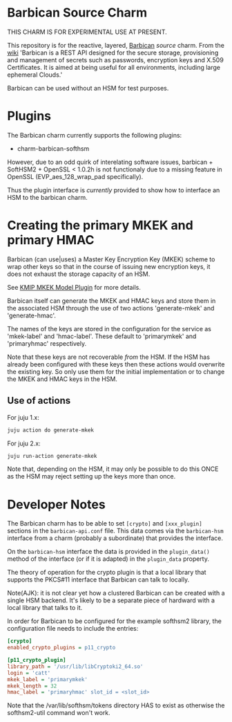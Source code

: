 # Barbican Source Charm

THIS CHARM IS FOR EXPERIMENTAL USE AT PRESENT.

This repository is for the reactive, layered,
[Barbican](https://wiki.openstack.org/wiki/Barbican) _source_ charm. From the
[wiki](https://wiki.openstack.org/wiki/Barbican) 'Barbican is a REST API
designed for the secure storage, provisioning and management of secrets such as
passwords, encryption keys and X.509 Certificates. It is aimed at being useful
for all environments, including large ephemeral Clouds.'

Barbican can be used without an HSM for test purposes.

# Plugins

The Barbican charm currently supports the following plugins:

 - charm-barbican-softhsm

However, due to an odd quirk of interelating software issues, barbican +
SoftHSM2 + OpenSSL < 1.0.2h is not functionaly due to a missing feature in
OpenSSL (EVP_aes_128_wrap_pad specifically).

Thus the plugin interface is _currently_ provided to show how to interface an
HSM to the barbican charm.

# Creating the primary MKEK and primary HMAC

Barbican (can use|uses) a Master Key Encryption Key (MKEK) scheme to wrap other
keys so that in the course of issuing new encryption keys, it does not exhaust
the storage capacity of an HSM.

See [KMIP MKEK Model
Plugin](https://specs.openstack.org/openstack/barbican-specs/specs/kilo/barbican-mkek-model.html)
for more details.

Barbican itself can generate the MKEK and HMAC keys and store them in the
associated HSM through the use of two actions 'generate-mkek' and
'generate-hmac'.

The names of the keys are stored in the configuration for the service as
'mkek-label' and 'hmac-label'.  These default to 'primarymkek' and
'primaryhmac' respectively.

Note that these keys are not recoverable _from_ the HSM.  If the HSM has
already been configured with these keys then these actions would overwrite the
existing key. So only use them for the initial implementation or to change the
MKEK and HMAC keys in the HSM.

## Use of actions

For juju 1.x:
```bash
juju action do generate-mkek
```

For juju 2.x:

```bash
juju run-action generate-mkek
```

Note that, depending on the HSM, it may only be possible to do this ONCE as the
HSM may reject setting up the keys more than once.

# Developer Notes

The Barbican charm has to be able to set `[crypto]` and `[xxx_plugin]` sections
in the `barbican-api.conf` file. This data comes via the `barbican-hsm`
interface from a charm (probably a subordinate) that provides the interface.

On the `barbican-hsm` interface the data is provided in the `plugin_data()`
method of the interface (or if it is adapted) in the `plugin_data` property.

The theory of operation for the crypto plugin is that a local library that
supports the PKCS#11 interface that Barbican can talk to locally.

Note(AJK): it is not clear yet how a clustered Barbican can be created with
a single HSM backend.  It's likely to be a separate piece of hardward with
a local library that talks to it.

In order for Barbican to be configured for the example softhsm2 library, the
configuration file needs to include the entries:

```ini
[crypto]
enabled_crypto_plugins = p11_crypto

[p11_crypto_plugin]
library_path = '/usr/lib/libCryptoki2_64.so'
login = 'catt'
mkek_label = 'primarymkek'
mkek_length = 32
hmac_label = 'primaryhmac' slot_id = <slot_id>
```

Note that the /var/lib/softhsm/tokens directory HAS to exist as otherwise the
softhsm2-util command won't work.
